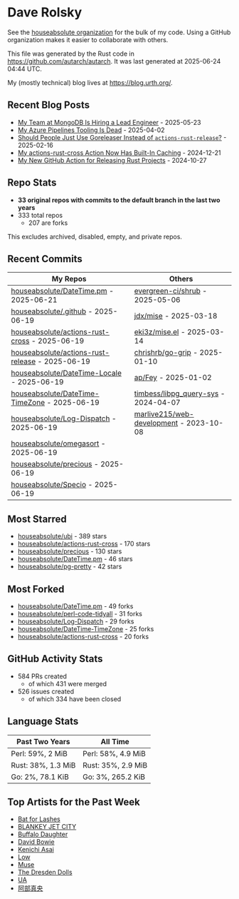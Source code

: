 
# Dave Rolsky

See the [houseabsolute organization](https://github.com/houseabsolute) for the
bulk of my code. Using a GitHub organization makes it easier to collaborate
with others.

This file was generated by the Rust code in
https://github.com/autarch/autarch. It was last generated at 2025-06-24 04:44 UTC.

My (mostly technical) blog lives at https://blog.urth.org/.

## Recent Blog Posts

- [My Team at MongoDB Is Hiring a Lead Engineer](https://blog.urth.org/2025/05/23/my-team-at-mongodb-is-hiring-a-lead-engineer/) - 2025-05-23
- [My Azure Pipelines Tooling Is Dead](https://blog.urth.org/2025/04/02/my-azure-pipelines-tooling-is-dead/) - 2025-04-02
- [Should People Just Use Goreleaser Instead of `actions-rust-release`?](https://blog.urth.org/2025/02/16/should-people-just-use-goreleaser-instead-of-actions-rust-release/) - 2025-02-16
- [My actions-rust-cross Action Now Has Built-In Caching](https://blog.urth.org/2024/12/21/my-actions-rust-cross-action-now-has-built-in-caching/) - 2024-12-21
- [My New GitHub Action for Releasing Rust Projects](https://blog.urth.org/2024/10/27/my-new-github-action-for-releasing-rust-projects/) - 2024-10-27


## Repo Stats
- **33 original repos with commits to the default branch in the last two years**
- 333 total repos
  - 207 are forks

This excludes archived, disabled, empty, and private repos.

## Recent Commits
| My Repos | Others |
|----------|--------|
| [houseabsolute/DateTime.pm](https://github.com/houseabsolute/DateTime.pm) - 2025-06-21              | [evergreen-ci/shrub](https://github.com/evergreen-ci/shrub) - 2025-05-06                |
| [houseabsolute/.github](https://github.com/houseabsolute/.github) - 2025-06-19              | [jdx/mise](https://github.com/jdx/mise) - 2025-03-18                |
| [houseabsolute/actions-rust-cross](https://github.com/houseabsolute/actions-rust-cross) - 2025-06-19              | [eki3z/mise.el](https://github.com/eki3z/mise.el) - 2025-03-14                |
| [houseabsolute/actions-rust-release](https://github.com/houseabsolute/actions-rust-release) - 2025-06-19              | [chrishrb/go-grip](https://github.com/chrishrb/go-grip) - 2025-01-10                |
| [houseabsolute/DateTime-Locale](https://github.com/houseabsolute/DateTime-Locale) - 2025-06-19              | [ap/Fey](https://github.com/ap/Fey) - 2025-01-02                |
| [houseabsolute/DateTime-TimeZone](https://github.com/houseabsolute/DateTime-TimeZone) - 2025-06-19              | [timbess/libpg_query-sys](https://github.com/timbess/libpg_query-sys) - 2024-04-07                |
| [houseabsolute/Log-Dispatch](https://github.com/houseabsolute/Log-Dispatch) - 2025-06-19              | [marlive215/web-development](https://github.com/marlive215/web-development) - 2023-10-08                |
| [houseabsolute/omegasort](https://github.com/houseabsolute/omegasort) - 2025-06-19              |                 |
| [houseabsolute/precious](https://github.com/houseabsolute/precious) - 2025-06-19              |                 |
| [houseabsolute/Specio](https://github.com/houseabsolute/Specio) - 2025-06-19              |                 |


## Most Starred
- [houseabsolute/ubi](https://github.com/houseabsolute/ubi) - 389 stars
- [houseabsolute/actions-rust-cross](https://github.com/houseabsolute/actions-rust-cross) - 170 stars
- [houseabsolute/precious](https://github.com/houseabsolute/precious) - 130 stars
- [houseabsolute/DateTime.pm](https://github.com/houseabsolute/DateTime.pm) - 46 stars
- [houseabsolute/pg-pretty](https://github.com/houseabsolute/pg-pretty) - 42 stars


## Most Forked
- [houseabsolute/DateTime.pm](https://github.com/houseabsolute/DateTime.pm) - 49 forks
- [houseabsolute/perl-code-tidyall](https://github.com/houseabsolute/perl-code-tidyall) - 31 forks
- [houseabsolute/Log-Dispatch](https://github.com/houseabsolute/Log-Dispatch) - 29 forks
- [houseabsolute/DateTime-TimeZone](https://github.com/houseabsolute/DateTime-TimeZone) - 25 forks
- [houseabsolute/actions-rust-cross](https://github.com/houseabsolute/actions-rust-cross) - 20 forks


## GitHub Activity Stats
- 584 PRs created
  - of which 431 were merged
- 526 issues created
  - of which 334 have been closed

## Language Stats
| Past Two Years        | All Time                |
|-----------------------|-------------------------|
| Perl: 59%, 2 MiB              | Perl: 58%, 4.9 MiB                |
| Rust: 38%, 1.3 MiB              | Rust: 35%, 2.9 MiB                |
| Go: 2%, 78.1 KiB              | Go: 3%, 265.2 KiB                |


## Top Artists for the Past Week
* [Bat for Lashes](https://musicbrainz.org/artist/10000730-525f-4ed5-aaa8-92888f060f5f)
* [BLANKEY JET CITY](https://musicbrainz.org/artist/9eab62e8-99f7-4aac-ab10-5192bd8f2807)
* [Buffalo Daughter](https://musicbrainz.org/artist/c71ae637-cbc5-4f57-9c1a-38d691bd3c43)
* [David Bowie](https://musicbrainz.org/artist/5441c29d-3602-4898-b1a1-b77fa23b8e50)
* [Kenichi Asai](https://musicbrainz.org/search?query=Kenichi%20Asai&amp;type=artist&amp;method=indexed)
* [Low](https://musicbrainz.org/artist/92de643f-fa8f-4e68-b627-4376711b7b33)
* [Muse](https://musicbrainz.org/artist/9c9f1380-2516-4fc9-a3e6-f9f61941d090)
* [The Dresden Dolls](https://musicbrainz.org/artist/107c7983-0728-46ea-8550-77e698adf690)
* [UA](https://musicbrainz.org/artist/eaa62a46-1ec4-47ac-bd52-2645f75f450e)
* [阿部真央](https://musicbrainz.org/artist/a00aefd8-ace1-483f-bba5-63f16cbce0f7)

